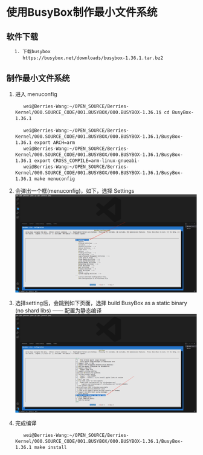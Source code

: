 # 使用BusyBox制作最小文件系统

## 软件下载
```txt
   1. 下载busybox
      https://busybox.net/downloads/busybox-1.36.1.tar.bz2
```

## 制作最小文件系统
1. 进入 menuconfig
    ```shell
       wei@Berries-Wang:~/OPEN_SOURCE/Berries-Kernel/000.SOURCE_CODE/001.BUSYBOX/000.BUSYBOX-1.36.1$ cd BusyBox-1.36.1
    
       wei@Berries-Wang:~/OPEN_SOURCE/Berries-Kernel/000.SOURCE_CODE/001.BUSYBOX/000.BUSYBOX-1.36.1/BusyBox-1.36.1 export ARCH=arm
       wei@Berries-Wang:~/OPEN_SOURCE/Berries-Kernel/000.SOURCE_CODE/001.BUSYBOX/000.BUSYBOX-1.36.1/BusyBox-1.36.1 export CROSS_COMPILE=arm-linux-gnueabi-
       wei@Berries-Wang:~/OPEN_SOURCE/Berries-Kernel/000.SOURCE_CODE/001.BUSYBOX/000.BUSYBOX-1.36.1/BusyBox-1.36.1 make menuconfig
    ```

2. 会弹出一个框(menuconfig)，如下，选择 Settings 
  ![busybox_20241214125751.jpg](./IMGS/busybox_20241214125751.jpg)
  
3. 选择setting后，会跳到如下页面，选择 build BusyBox as a static binary (no shard libs) —— 配置为静态编译
  ![busybox_20241214125736.jpg](./IMGS/busybox_20241214125736.jpg)

4. 完成编译
   ```shell
      wei@Berries-Wang:~/OPEN_SOURCE/Berries-Kernel/000.SOURCE_CODE/001.BUSYBOX/000.BUSYBOX-1.36.1/BusyBox-1.36.1 make install 
   ```
